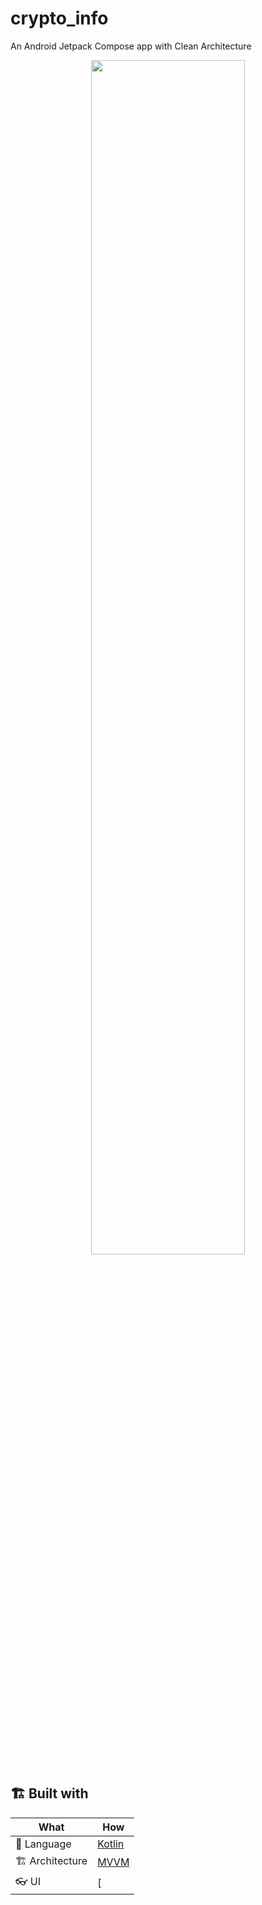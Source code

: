 # crypto_info
An Android Jetpack Compose app with Clean Architecture

<center> <img src="https://user-images.githubusercontent.com/48637183/148700654-f5d10436-be66-4e75-bfea-ad979cfdf7ea.jpeg" width="70%"></img> </center>

## 🏗️️ Built with

| What                    | How                        |
|----------------         |------------------------------    |
| 📝  Language            | [Kotlin](https://kotlinlang.org/)                            |
| 🏗  Architecture        | [MVVM](https://en.wikipedia.org/wiki/Model%E2%80%93view%E2%80%93viewmodel)                            |
| 👓  UI                  | [